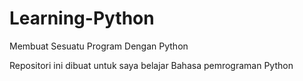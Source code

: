# Learning-Python
Membuat Sesuatu Program Dengan Python

Repositori ini dibuat untuk saya belajar Bahasa pemrograman Python
